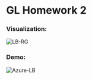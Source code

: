 # GL Homework 2

### Visualization:

![LB-RG](https://user-images.githubusercontent.com/12089303/206739010-161319fc-6777-4db2-82a0-b8e5aef75330.png)

### Demo:

![Azure-LB](https://user-images.githubusercontent.com/12089303/206738550-1216dc0f-f4e4-4a4f-9ff6-0beb17e80820.gif)

